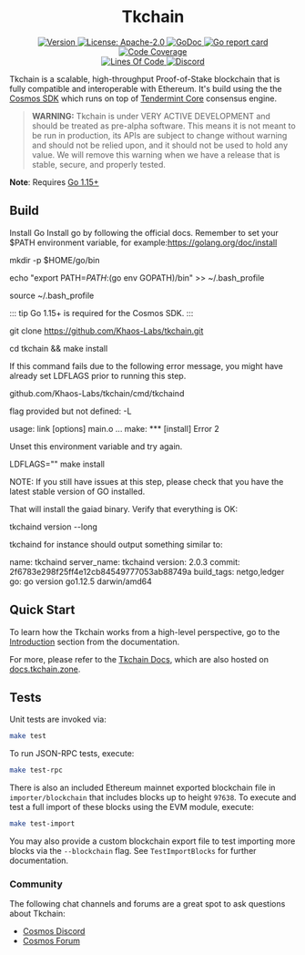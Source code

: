 <!--
parent:
  order: false
-->

<div align="center">
  <h1> Tkchain </h1>
</div>

<div align="center">
  <a href="https://github.com/Khaos-Labs/tkchain/releases/latest">
    <img alt="Version" src="https://img.shields.io/github/tag/Khaos-Labs/tkchain.svg" />
  </a>
  <a href="https://github.com/Khaos-Labs/tkchain/blob/development/LICENSE">
    <img alt="License: Apache-2.0" src="https://img.shields.io/github/license/Khaos-Labs/tkchain.svg" />
  </a>
  <a href="https://pkg.go.dev/github.com/Khaos-Labs/tkchain?tab=doc">
    <img alt="GoDoc" src="https://godoc.org/github.com/Khaos-Labs/tkchain?status.svg" />
  </a>
  <a href="https://goreportcard.com/report/github.com/Khaos-Labs/tkchain">
    <img alt="Go report card" src="https://goreportcard.com/badge/github.com/Khaos-Labs/tkchain"/>
  </a>
  <a href="https://codecov.io/gh/cosmos/ethermint">
    <img alt="Code Coverage" src="https://codecov.io/gh/Khaos-Labs/tkchain/branch/development/graph/badge.svg" />
  </a>
</div>
<div align="center">
  <a href="https://github.com/Khaos-Labs/tkchain">
    <img alt="Lines Of Code" src="https://tokei.rs/b1/github/Khaos-Labs/tkchain" />
  </a>
  <a href="https://discord.gg/AzefAFd">
    <img alt="Discord" src="https://img.shields.io/discord/669268347736686612.svg" />
  </a>
</div>

Tkchain is a scalable, high-throughput Proof-of-Stake blockchain that is fully compatible and
interoperable with Ethereum. It's build using the the [Cosmos SDK](https://github.com/cosmos/cosmos-sdk/) which runs on top of [Tendermint Core](https://github.com/tendermint/tendermint) consensus engine.

> **WARNING:** Tkchain is under VERY ACTIVE DEVELOPMENT and should be treated as pre-alpha software. This means it is not meant to be run in production, its APIs are subject to change without warning and should not be relied upon, and it should not be used to hold any value. We will remove this warning when we have a release that is stable, secure, and properly tested.

**Note**: Requires [Go 1.15+](https://golang.org/dl/)

## Build

Install Go
Install go by following the official docs. Remember to set your $PATH environment variable, for example:https://golang.org/doc/install 

mkdir -p $HOME/go/bin

echo "export PATH=$PATH:$(go env GOPATH)/bin" >> ~/.bash_profile

source ~/.bash_profile

::: tip Go 1.15+ is required for the Cosmos SDK. :::

git clone https://github.com/Khaos-Labs/tkchain.git

cd tkchain && make install

If this command fails due to the following error message, you might have already set LDFLAGS prior to running this step.

github.com/Khaos-Labs/tkchain/cmd/tkchaind

flag provided but not defined: -L

usage: link [options] main.o
...
make: *** [install] Error 2

Unset this environment variable and try again.

LDFLAGS="" make install

NOTE: If you still have issues at this step, please check that you have the latest stable version of GO installed.

That will install the gaiad binary. Verify that everything is OK:

tkchaind version --long

tkchaind for instance should output something similar to:

name: tkchaind
server_name: tkchaind
version: 2.0.3
commit: 2f6783e298f25ff4e12cb84549777053ab88749a
build_tags: netgo,ledger
go: go version go1.12.5 darwin/amd64

## Quick Start

To learn how the Tkchain works from a high-level perspective, go to the [Introduction](./docs/intro/overview.md) section from the documentation.

For more, please refer to the [Tkchain Docs](./docs/), which are also hosted on [docs.tkchain.zone](https://docs.Tkchain.zone/).

## Tests

Unit tests are invoked via:

```bash
make test
```

To run JSON-RPC tests, execute:

```bash
make test-rpc
```

There is also an included Ethereum mainnet exported blockchain file in `importer/blockchain`
that includes blocks up to height `97638`. To execute and test a full import of
these blocks using the EVM module, execute:

```bash
make test-import
```

You may also provide a custom blockchain export file to test importing more blocks
via the `--blockchain` flag. See `TestImportBlocks` for further documentation.

### Community

The following chat channels and forums are a great spot to ask questions about Tkchain:

- [Cosmos Discord](https://discord.gg/W8trcGV)
- [Cosmos Forum](https://forum.cosmos.network)
